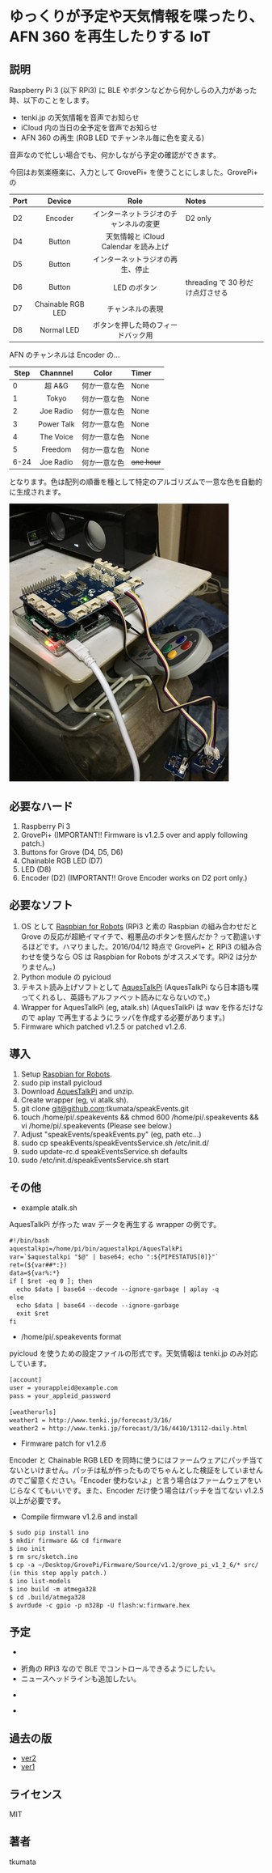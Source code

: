 # ゆっくりが予定や天気情報を喋ったり、AFN 360 を再生したりする IoT


## 説明
Raspberry Pi 3 (以下 RPi3) に BLE やボタンなどから何かしらの入力があった時、以下のことをします。

- tenki.jp の天気情報を音声でお知らせ
- iCloud 内の当日の全予定を音声でお知らせ
- AFN 360 の再生 (RGB LED でチャンネル毎に色を変える)

音声なので忙しい場合でも、何かしながら予定の確認ができます。

今回はお気楽極楽に、入力として GrovePi+ を使うことにしました。GrovePi+ の

| Port | Device            | Role                                   | Notes   |
|------|:-----------------:|:--------------------------------------:|:--------|
| D2   | Encoder           | インターネットラジオのチャンネルの変更 | D2 only | 
| D4   | Button            | 天気情報と iCloud Calendar を読み上げ  ||
| D5   | Button            | インターネットラジオの再生、停止       ||
| D6   | Button            | LED のボタン                           | threading で 30 秒だけ点灯させる |
| D7   | Chainable RGB LED | チャンネルの表現                       ||
| D8   | Normal LED        | ボタンを押した時のフィードバック用     ||

AFN のチャンネルは Encoder の...

| Step | Channnel   | Color        | Timer |
|------|:----------:|:------------:|:------|
| 0    | 超 A&G     | 何か一意な色 | None  |
| 1    | Tokyo      | 何か一意な色 | None  |
| 2    | Joe Radio  | 何か一意な色 | None  |
| 3    | Power Talk | 何か一意な色 | None  |
| 4    | The Voice  | 何か一意な色 | None  |
| 5    | Freedom    | 何か一意な色 | None  |
| 6-24 | Joe Radio  | 何か一意な色 | ~~one hour~~ |

となります。色は配列の順番を種として特定のアルゴリズムで一意な色を自動的に生成されます。

[![the thing](images/IMG0047.png)](images/IMG0054.m4v)


## 必要なハード
1. Raspberry Pi 3
2. GrovePi+ (IMPORTANT!! Firmware is v1.2.5 over and apply following patch.)
3. Buttons for Grove (D4, D5, D6)
4. Chainable RGB LED (D7)
5. LED (D8)
6. Encoder (D2) (IMPORTANT!! Grove Encoder works on D2 port only.)


## 必要なソフト
1. OS として [Raspbian for Robots](http://www.dexterindustries.com/howto/install-raspbian-for-robots-image-on-an-sd-card/) (RPi3 と素の Raspbian の組み合わせだと Grove の反応が超絶イマイチで、粗悪品のボタンを掴んだか？って勘違いするほどです。ハマりました。2016/04/12 時点で GrovePi+ と RPi3 の組み合わせを使うなら OS は Raspbian for Robots がオススメです。RPi2 は分かりません。)
2. Python module の pyicloud
3. テキスト読み上げソフトとして [AquesTalkPi](http://www.a-quest.com/products/aquestalkpi.html) (AquesTalkPi なら日本語も喋ってくれるし、英語もアルファベット読みにならないので。)
4. Wrapper for AquesTalkPi (eg, atalk.sh) (AquesTalkPi は wav を作るだけなので aplay で再生するようにラッパを作成する必要があります。)
5. Firmware which patched v1.2.5 or patched v1.2.6.


## 導入
1. Setup [Raspbian for Robots](http://www.dexterindustries.com/howto/install-raspbian-for-robots-image-on-an-sd-card/).
2. sudo pip install pyicloud
3. Download [AquesTalkPi](http://www.a-quest.com/products/aquestalkpi.html) and unzip.
4. Create wrapper (eg, vi atalk.sh).
5. git clone git@github.com:tkumata/speakEvents.git
6. touch /home/pi/.speakevents && chmod 600 /home/pi/.speakevents && vi /home/pi/.speakevents (Please see below.)
7. Adjust "speakEvents/speakEvents.py" (eg, path etc...)
8. sudo cp speakEvents/speakEventsService.sh /etc/init.d/
9. sudo update-rc.d speakEventsService.sh defaults
10. sudo /etc/init.d/speakEventsService.sh start


## その他
* example atalk.sh

AquesTalkPi が作った wav データを再生する wrapper の例です。

```
#!/bin/bash
aquestalkpi=/home/pi/bin/aquestalkpi/AquesTalkPi
var=`$aquestalkpi "$@" | base64; echo ":${PIPESTATUS[0]}"`
ret=(${var##*:})
data=${var%:*}
if [ $ret -eq 0 ]; then
  echo $data | base64 --decode --ignore-garbage | aplay -q
else
  echo $data | base64 --decode --ignore-garbage
  exit $ret
fi
```


* /home/pi/.speakevents format

pyicloud を使うための設定ファイルの形式です。天気情報は tenki.jp のみ対応しています。

```
[account]
user = yourappleid@example.com
pass = your_appleid_password

[weatherurls]
weather1 = http://www.tenki.jp/forecast/3/16/
weather2 = http://www.tenki.jp/forecast/3/16/4410/13112-daily.html
```


* Firmware patch for v1.2.6

Encoder と Chainable RGB LED を同時に使うにはファームウェアにパッチ当てないといけません。パッチは私が作ったものでちゃんとした検証をしていませんのでご留意ください。「Encoder 使わないよ」と言う場合はファームウェアをいじらなくてもいいです。また、Encoder だけ使う場合はパッチを当てない v1.2.5 以上が必要です。



* Compile firmware v1.2.6 and install

```
$ sudo pip install ino
$ mkdir firmware && cd firmware
$ ino init
$ rm src/sketch.ino
$ cp -a ~/Desktop/GrovePi/Firmware/Source/v1.2/grove_pi_v1_2_6/* src/
(in this step apply patch.)
$ ino list-models
$ ino build -m atmega328
$ cd .build/atmega328
$ avrdude -c gpio -p m328p -U flash:w:firmware.hex
```


## 予定
- ~~~ロータリーかスライダーで AFN のチャンネルを選択できるようにしたい。~~~
- 折角の RPi3 なので BLE でコントロールできるようにしたい。
- ニュースヘッドラインも追加したい。
- ~~~AFN 以外のネットラジオも追加したい。~~~
- ~~~色。~~~


## 過去の版
- [ver2](https://github.com/tkumata/speakEvents/tree/ver2x)
- [ver1](https://github.com/tkumata/speakEvents/tree/ver1x)


## ライセンス
MIT


## 著者
tkumata
